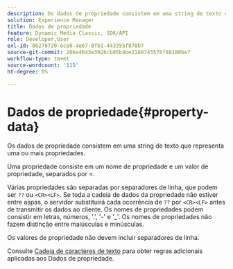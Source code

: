 ```yaml
---
description: Os dados de propriedade consistem em uma string de texto que representa uma ou mais propriedades.
solution: Experience Manager
title: Dados de propriedade
feature: Dynamic Media Classic, SDK/API
role: Developer,User
exl-id: 86278720-ece0-4e67-8fb1-443355f878b7
source-git-commit: 206e4643e3926cb85b4be2189743578f88180be7
workflow-type: tm+mt
source-wordcount: '115'
ht-degree: 0%

---
```


# Dados de propriedade{#property-data}

Os dados de propriedade consistem em uma string de texto que representa uma ou mais propriedades.

Uma propriedade consiste em um nome de propriedade e um valor de propriedade, separados por =.

Várias propriedades são separadas por separadores de linha, que podem ser `??` ou `<CR><LF>`. Se toda a cadeia de dados da propriedade não estiver entre aspas, o servidor substituirá cada ocorrência de `??` por `<CR><LF>` antes de transmitir os dados ao cliente. Os nomes de propriedades podem consistir em letras, números, &#39;.&#39;, &#39;-&#39; e &#39;_&#39;. Os nomes de propriedades não fazem distinção entre maiúsculas e minúsculas.

Os valores de propriedade não devem incluir separadores de linha.

Consulte [Cadeia de caracteres de texto](../../../../../../is-api/image-catalog/image-serving-api-ref/c-image-catalog-reference/c-overview/c-common-data-types/r-text-string.md#reference-ae0a9e181b0e40c6bcdb43af7f481d63) para obter regras adicionais aplicadas aos Dados de propriedade.
